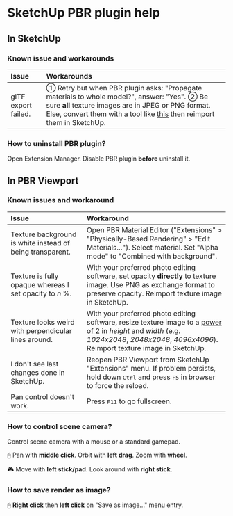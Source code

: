 
SketchUp PBR plugin help
========================

In SketchUp
-----------

### Known issue and workarounds

Issue | Workarounds
:--- | :---
glTF export failed. | ① Retry but when PBR plugin asks: "Propagate materials to whole model?", answer: "Yes". ② Be sure **all** texture images are in JPEG or PNG format. Else, convert them with a tool like [this](https://image.online-convert.com/convert-to-png) then reimport them in SketchUp.

### How to uninstall PBR plugin?

Open Extension Manager. Disable PBR plugin **before** uninstall it.

In PBR Viewport
---------------

### Known issues and workaround

Issue | Workaround
:--- | :---
Texture background is white instead of being transparent. | Open PBR Material Editor ("Extensions" > "Physically-Based Rendering" > "Edit Materials..."). Select material. Set "Alpha mode" to "Combined with background".
Texture is fully opaque whereas I set opacity to *n* %. | With your preferred photo editing software, set opacity **directly** to texture image. Use PNG as exchange format to preserve opacity. Reimport texture image in SketchUp.
Texture looks weird with perpendicular lines around. | With your preferred photo editing software, resize texture image to a [power of 2](https://oeis.org/A000079/list) in *height* and *width* (e.g. *1024x2048*, *2048x2048*, *4096x4096*). Reimport texture image in SketchUp.
I don't see last changes done in SketchUp. | Reopen PBR Viewport from SketchUp "Extensions" menu. If problem persists, hold down <kbd>Ctrl</kbd> and press <kbd>F5</kbd> in browser to force the reload.
Pan control doesn't work. | Press <kbd>F11</kbd> to go fullscreen.

### How to control scene camera?

Control scene camera with a mouse or a standard gamepad.

🖱 Pan with **middle click**. Orbit with **left drag**. Zoom with **wheel**.

🎮 Move with **left stick/pad**. Look around with **right stick**.

### How to save render as image?

🖱 **Right click** then **left click** on "Save as image..." menu entry.

